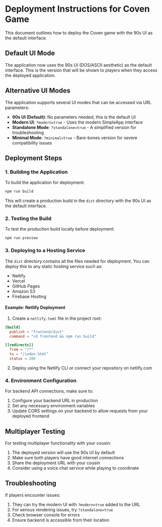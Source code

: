 # Deployment Instructions for Coven Game

This document outlines how to deploy the Coven game with the 90s UI as the default interface.

## Default UI Mode

The application now uses the 90s UI (DOS/ASCII aesthetic) as the default interface. This is the version that will be shown to players when they access the deployed application.

## Alternative UI Modes

The application supports several UI modes that can be accessed via URL parameters:

- **90s UI (Default)**: No parameters needed, this is the default UI
- **Modern UI**: `?modern=true` - Uses the modern SimpleApp interface
- **Standalone Mode**: `?standalone=true` - A simplified version for troubleshooting
- **Minimal Mode**: `?minimal=true` - Bare-bones version for severe compatibility issues

## Deployment Steps

### 1. Building the Application

To build the application for deployment:

```bash
npm run build
```

This will create a production build in the `dist` directory with the 90s UI as the default interface.

### 2. Testing the Build

To test the production build locally before deployment:

```bash
npm run preview
```

### 3. Deploying to a Hosting Service

The `dist` directory contains all the files needed for deployment. You can deploy this to any static hosting service such as:

- Netlify
- Vercel
- GitHub Pages
- Amazon S3
- Firebase Hosting

#### Example: Netlify Deployment

1. Create a `netlify.toml` file in the project root:

```toml
[build]
  publish = "frontend/dist"
  command = "cd frontend && npm run build"

[[redirects]]
  from = "/*"
  to = "/index.html"
  status = 200
```

2. Deploy using the Netlify CLI or connect your repository on netlify.com

### 4. Environment Configuration

For backend API connections, make sure to:

1. Configure your backend URL in production
2. Set any necessary environment variables
3. Update CORS settings on your backend to allow requests from your deployed frontend

## Multiplayer Testing

For testing multiplayer functionality with your cousin:

1. The deployed version will use the 90s UI by default
2. Make sure both players have good internet connections
3. Share the deployment URL with your cousin
4. Consider using a voice chat service while playing to coordinate

## Troubleshooting

If players encounter issues:

1. They can try the modern UI with `?modern=true` added to the URL
2. For serious rendering issues, try `?standalone=true`
3. Check browser console for errors
4. Ensure backend is accessible from their location